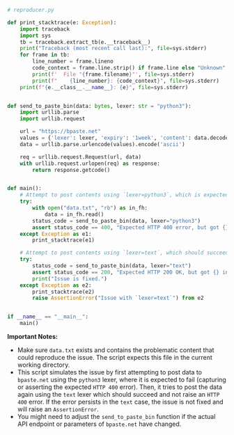 ```python
# reproducer.py

def print_stacktrace(e: Exception):
    import traceback
    import sys
    tb = traceback.extract_tb(e.__traceback__)
    print("Traceback (most recent call last):", file=sys.stderr)
    for frame in tb:
        line_number = frame.lineno
        code_context = frame.line.strip() if frame.line else "Unknown"
        print(f'  File "{frame.filename}"', file=sys.stderr)
        print(f"    {line_number}: {code_context}", file=sys.stderr)
    print(f"{e.__class__.__name__}: {e}", file=sys.stderr)


def send_to_paste_bin(data: bytes, lexer: str = "python3"):
    import urllib.parse
    import urllib.request

    url = "https://bpaste.net"
    values = {'lexer': lexer, 'expiry': '1week', 'content': data.decode('utf-8')}
    data = urllib.parse.urlencode(values).encode('ascii')

    req = urllib.request.Request(url, data)
    with urllib.request.urlopen(req) as response:
        return response.getcode()


def main():
    # Attempt to post contents using `lexer=python3`, which is expected to fail.
    try:
        with open("data.txt", "rb") as in_fh:
            data = in_fh.read()
        status_code = send_to_paste_bin(data, lexer="python3")
        assert status_code == 400, "Expected HTTP 400 error, but got {} instead.".format(status_code)
    except Exception as e1:
        print_stacktrace(e1)

    # Attempt to post contents using `lexer=text`, which should succeed.
    try:
        status_code = send_to_paste_bin(data, lexer="text")
        assert status_code == 200, "Expected HTTP 200 OK, but got {} instead.".format(status_code)
        print("Issue is fixed.")
    except Exception as e2:
        print_stacktrace(e2)
        raise AssertionError("Issue with `lexer=text`") from e2


if __name__ == "__main__":
    main()
```

**Important Notes:**
- Make sure `data.txt` exists and contains the problematic content that could reproduce the issue. The script expects this file in the current working directory.
- This script simulates the issue by first attempting to post data to `bpaste.net` using the `python3` lexer, where it is expected to fail (capturing or asserting the expected `HTTP 400` error). Then, it tries to post the data again using the `text` lexer which should succeed and not raise an `HTTP 400` error. If the error persists in the `text` case, the issue is not fixed and will raise an `AssertionError`.
- You might need to adjust the `send_to_paste_bin` function if the actual API endpoint or parameters of `bpaste.net` have changed.